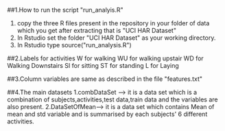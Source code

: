 

##1.How to run the script "run_analyis.R"
1. copy the three R files present in the repository in your folder of data which you get after extracting that is "UCI HAR Dataset"
2. In Rstudio set the folder "UCI HAR Dataset" as your working directory.  
3. In Rstudio type source("run_analysis.R")

##2.Labels for activities
W for walking
WU for walking upstair
WD for Walking Downstairs
SI for sitting
ST for standing
L for Laying

##3.Column variables are same as described in the file "features.txt"

##4.The main datasets
1.combDataSet  --> it is a data set which is a combination of subjects,activities,test data,train data and the variables are also present.
2.DataSetOfMean--> it is a data set which contains Mean of mean and std variable and is summarised by each subjects' 6 different        activities.
